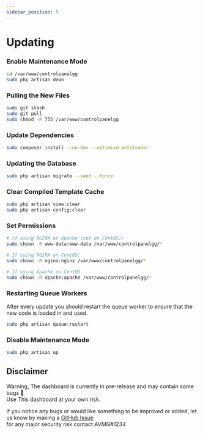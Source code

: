 ```yaml
---
sidebar_position: 5
---
```


# Updating

### Enable Maintenance Mode

```bash
cd /var/www/controlpanelgg
sudo php artisan down
```

### Pulling the New Files

```bash
sudo git stash
sudo git pull
sudo chmod -R 755 /var/www/controlpanelgg
```

### Update Dependencies

```bash
sudo composer install --no-dev --optimize-autoloader
```

### Updating the Database

```bash
sudo php artisan migrate --seed --force
```

### Clear Compiled Template Cache

```bash
sudo php artisan view:clear
sudo php artisan config:clear
```

### Set Permissions

```bash
# If using NGINX or Apache (not on CentOS):
sudo chown -R www-data:www-data /var/www/controlpanelgg/*

# If using NGINX on CentOS:
sudo chown -R nginx:nginx /var/www/controlpanelgg/*

# If using Apache on CentOS
sudo chown -R apache:apache /var/www/controlpanelgg/*
```

### Restarting Queue Workers

After every update you should restart the queue worker to ensure that the new code is loaded in and used.

```bash
sudo php artisan queue:restart
```

### Disable Maintenance Mode

```bash
sudo php artisan up
```

## Disclaimer

Warning, The dashboard is currently in pre-release and may contain some bugs 🐛 <br/>
Use This dashboard at your own risk.

If you notice any bugs or would like something to be improved or added, let us know by making a [GitHub Issue](https://github.com/ControlPanel-gg/dashboard/issues/new/choose)<br /> for any major security risk contact _AVMG#1234_
